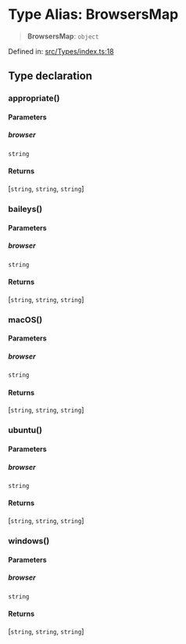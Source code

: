 # Type Alias: BrowsersMap

> **BrowsersMap**: `object`

Defined in: [src/Types/index.ts:18](https://github.com/Fokusdotid/Baileys/blob/c0c23ce3104b65dfcc64246c9ee8a49ef38993b5/src/Types/index.ts#L18)

## Type declaration

### appropriate()

#### Parameters

##### browser

`string`

#### Returns

\[`string`, `string`, `string`\]

### baileys()

#### Parameters

##### browser

`string`

#### Returns

\[`string`, `string`, `string`\]

### macOS()

#### Parameters

##### browser

`string`

#### Returns

\[`string`, `string`, `string`\]

### ubuntu()

#### Parameters

##### browser

`string`

#### Returns

\[`string`, `string`, `string`\]

### windows()

#### Parameters

##### browser

`string`

#### Returns

\[`string`, `string`, `string`\]
